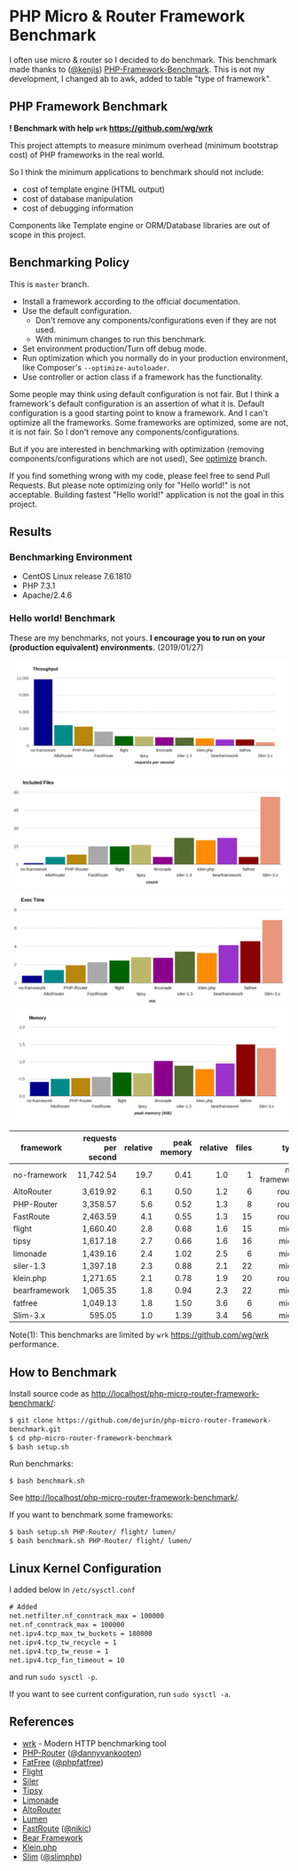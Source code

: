 # PHP Micro & Router Framework Benchmark
I often use micro & router so I decided to do benchmark. This benchmark made thanks to ([@kenjis](https://github.com/kenjis)) [PHP-Framework-Benchmark](https://github.com/kenjis/php-framework-benchmark). This is not my development, I changed ab to awk, added to table "type of framework".

## PHP Framework Benchmark

**! Benchmark with help `wrk` https://github.com/wg/wrk**

This project attempts to measure minimum overhead (minimum bootstrap cost) of PHP frameworks in the real world.

So I think the minimum applications to benchmark should not include:

* cost of template engine (HTML output)
* cost of database manipulation
* cost of debugging information

Components like Template engine or ORM/Database libraries are out of scope in this project.

## Benchmarking Policy

This is `master` branch.

* Install a framework according to the official documentation.
* Use the default configuration.
  * Don't remove any components/configurations even if they are not used.
  * With minimum changes to run this benchmark.
* Set environment production/Turn off debug mode.
* Run optimization which you normally do in your production environment, like Composer's `--optimize-autoloader`.
* Use controller or action class if a framework has the functionality.

Some people may think using default configuration is not fair. But I think a framework's default configuration is an assertion of what it is. Default configuration is a good starting point to know a framework. And I can't optimize all the frameworks. Some frameworks are optimized, some are not, it is not fair. So I don't remove any components/configurations.

But if you are interested in benchmarking with optimization (removing components/configurations which are not used), See [optimize](https://github.com/kenjis/php-framework-benchmark/tree/optimize) branch.

If you find something wrong with my code, please feel free to send Pull Requests. But please note optimizing only for "Hello world!" is not acceptable. Building fastest "Hello world!" application is not the goal in this project.

## Results

### Benchmarking Environment

* CentOS Linux release 7.6.1810 
* PHP 7.3.1
* Apache/2.4.6

### Hello world! Benchmark

These are my benchmarks, not yours. **I encourage you to run on your (production equivalent) environments.**
(2019/01/27)

![Requests per second](img/WRK_screenshot-localhost-2019.01.27_1.png)
![Count](img/WRK_screenshot-localhost-2019.01.27_2.png)
![Ms](img/WRK_screenshot-localhost-2019.01.27_3.png)
![Peak memory (MB)](img/WRK_screenshot-localhost-2019.01.27_4.png)

|framework          |requests per second|relative|peak memory|relative|files|          type|
|-------------------|------------------:|-------:|----------:|-------:|----:|-------------:|
|no-framework       |          11,742.54|    19.7|       0.41|     1.0|    1|  no-framework|
|AltoRouter         |           3,619.92|     6.1|       0.50|     1.2|    6|        router|
|PHP-Router         |           3,358.57|     5.6|       0.52|     1.3|    8|        router|
|FastRoute          |           2,463.59|     4.1|       0.55|     1.3|   15|        router|
|flight             |           1,660.40|     2.8|       0.68|     1.6|   15|         micro|
|tipsy              |           1,617.18|     2.7|       0.66|     1.6|   16|         micro|
|limonade           |           1,439.16|     2.4|       1.02|     2.5|    6|         micro|
|siler-1.3          |           1,397.18|     2.3|       0.88|     2.1|   22|         micro|
|klein.php          |           1,271.65|     2.1|       0.78|     1.9|   20|        router|
|bearframework      |           1,065.35|     1.8|       0.94|     2.3|   22|         micro|
|fatfree            |           1,049.13|     1.8|       1.50|     3.6|    6|         micro|
|Slim-3.x           |             595.05|     1.0|       1.39|     3.4|   56|         micro|

Note(1): This benchmarks are limited by `wrk` https://github.com/wg/wrk performance.

## How to Benchmark

Install source code as <http://localhost/php-micro-router-framework-benchmark/>:

~~~
$ git clone https://github.com/dejurin/php-micro-router-framework-benchmark.git
$ cd php-micro-router-framework-benchmark
$ bash setup.sh
~~~

Run benchmarks:

~~~
$ bash benchmark.sh
~~~

See <http://localhost/php-micro-router-framework-benchmark/>.

If you want to benchmark some frameworks:

~~~
$ bash setup.sh PHP-Router/ flight/ lumen/
$ bash benchmark.sh PHP-Router/ flight/ lumen/
~~~

## Linux Kernel Configuration

I added below in `/etc/sysctl.conf`

~~~
# Added
net.netfilter.nf_conntrack_max = 100000
net.nf_conntrack_max = 100000
net.ipv4.tcp_max_tw_buckets = 180000
net.ipv4.tcp_tw_recycle = 1
net.ipv4.tcp_tw_reuse = 1
net.ipv4.tcp_fin_timeout = 10
~~~

and run `sudo sysctl -p`.

If you want to see current configuration, run `sudo sysctl -a`.

## References

* [wrk](https://github.com/wg/wrk) - Modern HTTP benchmarking tool
* [PHP-Router](https://github.com/dannyvankooten/PHP-Router) ([@dannyvankooten](https://github.com/dannyvankooten))
* [FatFree](http://fatfreeframework.com/) ([@phpfatfree](https://twitter.com/phpfatfree))
* [Flight](http://flightphp.com/)
* [Siler](https://github.com/leocavalcante/siler)
* [Tipsy](http://tipsy.la)
* [Limonade](https://limonade-php.github.io/)
* [AltoRouter](http://altorouter.com/)
* [Lumen](http://lumen.laravel.com/)
* [FastRoute](https://github.com/nikic/FastRoute) ([@nikic](https://github.com/nikic))
* [Bear Framework](https://bearframework.com/)
* [Klein.php](https://github.com/klein/klein.php)
* [Slim](http://www.slimframework.com/) ([@slimphp](https://twitter.com/slimphp))
